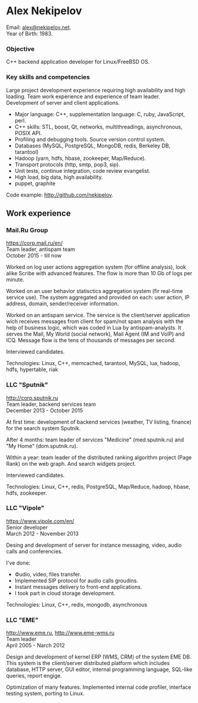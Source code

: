 # Alex Nekipelov

Email: alex@nekipelov.net.  
Year of Birth: 1983.

### Objective

C++ backend application developer for Linux/FreeBSD OS.

### Key skills and competencies

Large project development experience requiring high availability and high loading.  Team work experience and experience of team leader. Development of server and client applications.

* Major language: C++, supplementation language: C, ruby, JavaScript, perl.
* C++ skills: STL, boost, Qt, networks, multithreadings, asynchronous, POSIX API.
* Profiling and debugging tools. Source version control system.
* Databases (MySQL, PostgreSQL, MongoDB, redis, Berkeley DB, tarantool)
* Hadoop (yarn, hdfs, hbase, zookeeper, Map/Reduce).
* Transport protocols (http, smtp, pop3, sip).
* Unit tests, continue integration, code review evangelist.
* High load, big data, high availability.
* puppet, graphite

Code example: http://github.com/nekipelov.

## Work experience

### Mail.Ru Group
https://corp.mail.ru/en/  
Team leader, antispam team  
October 2015 - till now

Worked on log user actions aggregation system (for offline analysis), look alike Scribe with advanced features. The flow is more than 10 Gb of logs per minute.

Worked on an user behavior statisctics aggregation system (fir real-time service use). The system aggregated and provided on each: user action, IP address, domain, sender/receiver information.

Worked on an antispam service. The service is the client/server application wich receives messages from client for spam/not spam analysis with the help of business logic, which was coded in Lua by antispam-analysts. It serves the Mail, My World (social network), Mail Agent (IM and VoIP) and ICQ. Message flow is the tens of thousands of messages per second.

Interviewed candidates.

Technologies: Linux, C++, memcached, tarantool, MySQL, lua, hadoop, hdfs, hypertable, riak

### LLC "Sputnik"
http://corp.sputnik.ru  
Team leader, backend services team  
December 2013 - October 2015

At first time: development of backend services (weather, TV listing, finance) for the search system Sputnik.

After 4 months: team leader of services "Medicine" (med.sputnik.ru) and "My Home" (dom.sputnik.ru). 

Within a year: team leader of the distributed ranking algorithm project (Page Rank) on the web graph. And search widgets project.

Interviewed candidates.

Technologies: Linux, C++, redis, PostgreSQL, Map/Reduce, hadoop, hbase, hdfs, zookeeper.

### LLC "Vipole"
https://www.vipole.com/en/  
Senior developer  
March 2012 - November 2013

Desing and development of server for instance messaging, video, audio calls and conferencies. 

I've done:

* Фudio, video, files transfer.
* Implemented SIP protocol for audio calls groudins.
* Instant messages delivery to front-end applications.
* I took part in cloud storage development.

Technologies: Linux, C++, redis, mongodb, asynchronous

### LLC "EME"
http://www.eme.ru, http://www.eme-wms.ru  
Team leader  
April 2005 - Narch 2012

Design and development of kernel ERP (WMS, CRM) of the system EME DB.  This system is the client/server distributed platform which includes database, HTTP server, GUI editor, internal programming language, SQL-like queries, report engige.

Optimization of many features. Implemented internal code profiler, interface testing system, porting to Linux.
